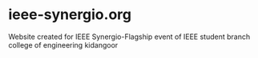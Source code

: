 # ieee-synergio.org
Website created for IEEE Synergio-Flagship event of IEEE student branch college of engineering kidangoor
